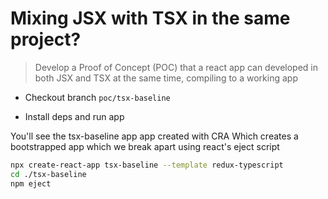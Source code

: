 # Mixing JSX with TSX in the same project?

> Develop a Proof of Concept (POC) that a react app can developed in both JSX and TSX at the same time, compiling to a working app

- Checkout branch `poc/tsx-baseline`

- Install deps and run app

You'll see the tsx-baseline app app created with CRA
Which creates a bootstrapped app which we break apart using react's eject script

```bash
npx create-react-app tsx-baseline --template redux-typescript
cd ./tsx-baseline
npm eject
```